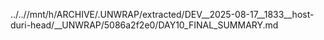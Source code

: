 ../..//mnt/h/ARCHIVE/.UNWRAP/extracted/DEV__2025-08-17__1833__host-duri-head/__UNWRAP/5086a2f2e0/DAY10_FINAL_SUMMARY.md